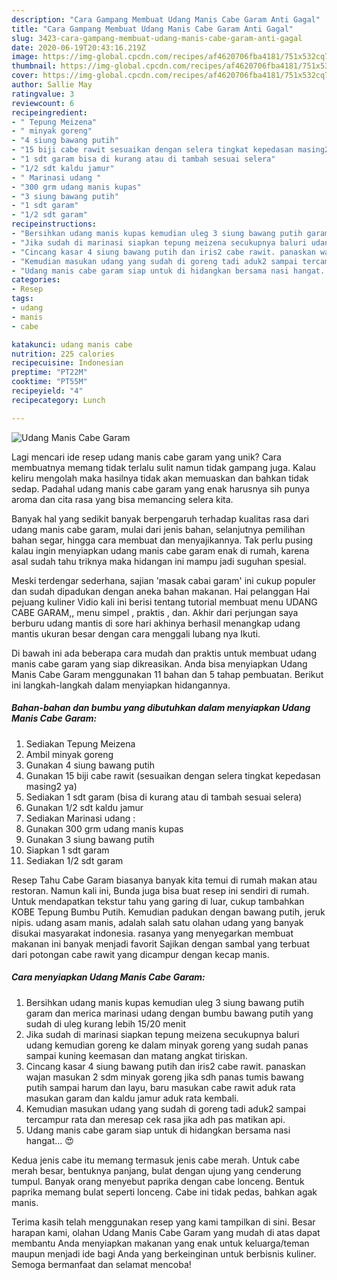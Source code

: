 ```yaml
---
description: "Cara Gampang Membuat Udang Manis Cabe Garam Anti Gagal"
title: "Cara Gampang Membuat Udang Manis Cabe Garam Anti Gagal"
slug: 3423-cara-gampang-membuat-udang-manis-cabe-garam-anti-gagal
date: 2020-06-19T20:43:16.219Z
image: https://img-global.cpcdn.com/recipes/af4620706fba4181/751x532cq70/udang-manis-cabe-garam-foto-resep-utama.jpg
thumbnail: https://img-global.cpcdn.com/recipes/af4620706fba4181/751x532cq70/udang-manis-cabe-garam-foto-resep-utama.jpg
cover: https://img-global.cpcdn.com/recipes/af4620706fba4181/751x532cq70/udang-manis-cabe-garam-foto-resep-utama.jpg
author: Sallie May
ratingvalue: 3
reviewcount: 6
recipeingredient:
- " Tepung Meizena"
- " minyak goreng"
- "4 siung bawang putih"
- "15 biji cabe rawit sesuaikan dengan selera tingkat kepedasan masing2 ya"
- "1 sdt garam bisa di kurang atau di tambah sesuai selera"
- "1/2 sdt kaldu jamur"
- " Marinasi udang "
- "300 grm udang manis kupas"
- "3 siung bawang putih"
- "1 sdt garam"
- "1/2 sdt garam"
recipeinstructions:
- "Bersihkan udang manis kupas kemudian uleg 3 siung bawang putih garam dan merica marinasi udang dengan bumbu bawang putih yang sudah di uleg kurang lebih 15/20 menit"
- "Jika sudah di marinasi siapkan tepung meizena secukupnya baluri udang kemudian goreng ke dalam minyak goreng yang sudah panas sampai kuning keemasan dan matang angkat tiriskan."
- "Cincang kasar 4 siung bawang putih dan iris2 cabe rawit. panaskan wajan masukan 2 sdm minyak goreng jika sdh panas tumis bawang putih sampai harum dan layu, baru masukan cabe rawit aduk rata masukan garam dan kaldu jamur aduk rata kembali."
- "Kemudian masukan udang yang sudah di goreng tadi aduk2 sampai tercampur rata dan meresap cek rasa jika adh pas matikan api."
- "Udang manis cabe garam siap untuk di hidangkan bersama nasi hangat... 😍"
categories:
- Resep
tags:
- udang
- manis
- cabe

katakunci: udang manis cabe 
nutrition: 225 calories
recipecuisine: Indonesian
preptime: "PT22M"
cooktime: "PT55M"
recipeyield: "4"
recipecategory: Lunch

---
```



![Udang Manis Cabe Garam](https://img-global.cpcdn.com/recipes/af4620706fba4181/751x532cq70/udang-manis-cabe-garam-foto-resep-utama.jpg)

Lagi mencari ide resep udang manis cabe garam yang unik? Cara membuatnya memang tidak terlalu sulit namun tidak gampang juga. Kalau keliru mengolah maka hasilnya tidak akan memuaskan dan bahkan tidak sedap. Padahal udang manis cabe garam yang enak harusnya sih punya aroma dan cita rasa yang bisa memancing selera kita.

Banyak hal yang sedikit banyak berpengaruh terhadap kualitas rasa dari udang manis cabe garam, mulai dari jenis bahan, selanjutnya pemilihan bahan segar, hingga cara membuat dan menyajikannya. Tak perlu pusing kalau ingin menyiapkan udang manis cabe garam enak di rumah, karena asal sudah tahu triknya maka hidangan ini mampu jadi suguhan spesial.

Meski terdengar sederhana, sajian &#39;masak cabai garam&#39; ini cukup populer dan sudah dipadukan dengan aneka bahan makanan. Hai pelanggan Hai pejuang kuliner Vidio kali ini berisi tentang tutorial membuat menu UDANG CABE GARAM,, menu simpel , praktis , dan. Akhir dari perjungan saya berburu udang mantis di sore hari akhinya berhasil menangkap udang mantis ukuran besar dengan cara menggali lubang nya Ikuti.


Di bawah ini ada beberapa cara mudah dan praktis untuk membuat udang manis cabe garam yang siap dikreasikan. Anda bisa menyiapkan Udang Manis Cabe Garam menggunakan 11 bahan dan 5 tahap pembuatan. Berikut ini langkah-langkah dalam menyiapkan hidangannya.

<!--inarticleads1-->

##### Bahan-bahan dan bumbu yang dibutuhkan dalam menyiapkan Udang Manis Cabe Garam:

1. Sediakan  Tepung Meizena
1. Ambil  minyak goreng
1. Gunakan 4 siung bawang putih
1. Gunakan 15 biji cabe rawit (sesuaikan dengan selera tingkat kepedasan masing2 ya)
1. Sediakan 1 sdt garam (bisa di kurang atau di tambah sesuai selera)
1. Gunakan 1/2 sdt kaldu jamur
1. Sediakan  Marinasi udang :
1. Gunakan 300 grm udang manis kupas
1. Gunakan 3 siung bawang putih
1. Siapkan 1 sdt garam
1. Sediakan 1/2 sdt garam


Resep Tahu Cabe Garam biasanya banyak kita temui di rumah makan atau restoran. Namun kali ini, Bunda juga bisa buat resep ini sendiri di rumah. Untuk mendapatkan tekstur tahu yang garing di luar, cukup tambahkan KOBE Tepung Bumbu Putih. Kemudian padukan dengan bawang putih, jeruk nipis. udang asam manis, adalah salah satu olahan udang yang banyak disukai masyarakat indonesia. rasanya yang menyegarkan membuat makanan ini banyak menjadi favorit Sajikan dengan sambal yang terbuat dari potongan cabe rawit yang dicampur dengan kecap manis. 

<!--inarticleads2-->

##### Cara menyiapkan Udang Manis Cabe Garam:

1. Bersihkan udang manis kupas kemudian uleg 3 siung bawang putih garam dan merica marinasi udang dengan bumbu bawang putih yang sudah di uleg kurang lebih 15/20 menit
1. Jika sudah di marinasi siapkan tepung meizena secukupnya baluri udang kemudian goreng ke dalam minyak goreng yang sudah panas sampai kuning keemasan dan matang angkat tiriskan.
1. Cincang kasar 4 siung bawang putih dan iris2 cabe rawit. panaskan wajan masukan 2 sdm minyak goreng jika sdh panas tumis bawang putih sampai harum dan layu, baru masukan cabe rawit aduk rata masukan garam dan kaldu jamur aduk rata kembali.
1. Kemudian masukan udang yang sudah di goreng tadi aduk2 sampai tercampur rata dan meresap cek rasa jika adh pas matikan api.
1. Udang manis cabe garam siap untuk di hidangkan bersama nasi hangat... 😍


Kedua jenis cabe itu memang termasuk jenis cabe merah. Untuk cabe merah besar, bentuknya panjang, bulat dengan ujung yang cenderung tumpul. Banyak orang menyebut paprika dengan cabe lonceng. Bentuk paprika memang bulat seperti lonceng. Cabe ini tidak pedas, bahkan agak manis. 

Terima kasih telah menggunakan resep yang kami tampilkan di sini. Besar harapan kami, olahan Udang Manis Cabe Garam yang mudah di atas dapat membantu Anda menyiapkan makanan yang enak untuk keluarga/teman maupun menjadi ide bagi Anda yang berkeinginan untuk berbisnis kuliner. Semoga bermanfaat dan selamat mencoba!
